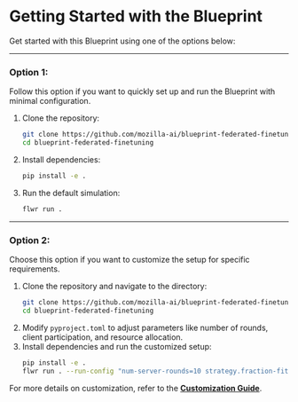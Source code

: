# **Getting Started with the Blueprint**

Get started with this Blueprint using one of the options below:

---

### **Option 1:**
Follow this option if you want to quickly set up and run the Blueprint with minimal configuration.

1. Clone the repository:
   ```bash
   git clone https://github.com/mozilla-ai/blueprint-federated-finetuning.git
   cd blueprint-federated-finetuning
   ```
2. Install dependencies:
   ```bash
   pip install -e .
   ```
3. Run the default simulation:
   ```bash
   flwr run .
   ```

---

### **Option 2:**
Choose this option if you want to customize the setup for specific requirements.

1. Clone the repository and navigate to the directory:
   ```bash
   git clone https://github.com/mozilla-ai/blueprint-federated-finetuning.git
   cd blueprint-federated-finetuning
   ```
2. Modify `pyproject.toml` to adjust parameters like number of rounds, client participation, and resource allocation.
3. Install dependencies and run the customized setup:
   ```bash
   pip install -e .
   flwr run . --run-config "num-server-rounds=10 strategy.fraction-fit=0.25"
   ```

For more details on customization, refer to the **[Customization Guide](customization.md)**.

